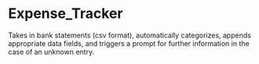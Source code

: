 # Expense_Tracker
Takes in bank statements (csv format), automatically categorizes, appends appropriate data fields, and triggers a prompt for further information in the case of an unknown entry.
